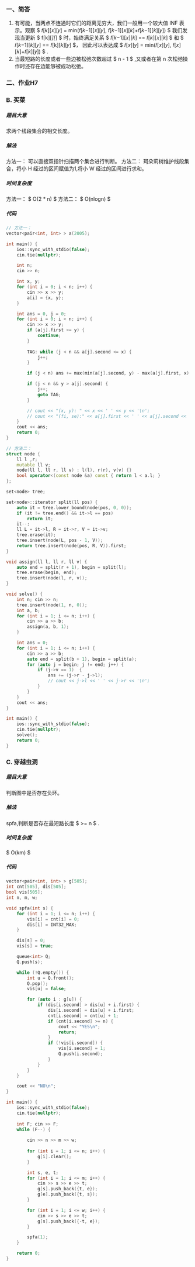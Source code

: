 ### 一、简答

1. 有可能，当两点不连通时它们的距离无穷大，我们一般用一个较大值 INF 表示。观察 $ 𝑓[𝑘][𝑥][𝑦] = min(𝑓[𝑘−1][𝑥][𝑦], 𝑓[𝑘−1][𝑥][𝑘]+𝑓[𝑘−1][𝑘][𝑦]) $ 我们发现当更新 $ f[k][*][*] $ 时，始终满足关系 $ 𝑓[𝑘−1][𝑥][𝑘] == 𝑓[𝑘][𝑥][𝑘] $ 和 $ 𝑓[𝑘−1][𝑘][𝑦] == 𝑓[k][𝑘][𝑦] $， 因此可以表达成 $ 𝑓[𝑥][𝑦] = min(𝑓[𝑥][𝑦], 𝑓[𝑥][𝑘]+𝑓[𝑘][𝑦]) $ .
2. 当最短路的长度或者一些边被松弛次数超过 $ n - 1 $ ,又或者在第 n 次松弛操作时还存在边能够被成功松弛。


### 二、作业H7

### B. 买菜

##### 题目大意
求两个线段集合的相交长度。
##### 解法
方法一： 可以直接双指针扫描两个集合进行判断。
方法二： 珂朵莉树维护线段集合，将小 H 经过的区间赋值为1,将小 W 经过的区间进行求和。 
##### 时间复杂度
方法一： $ O(2 * n) $
方法二： $ O(nlogn) $
##### 代码
```cpp
// 方法一：
vector<pair<int, int> > a(2005);

int main() {
    ios::sync_with_stdio(false);
    cin.tie(nullptr);

    int n;
    cin >> n;

    int x, y;
    for (int i = 0; i < n; i++) {
        cin >> x >> y;
        a[i] = {x, y};
    } 

    int ans = 0, j = 0;
    for (int i = 0; i < n; i++) {
        cin >> x >> y;
        if (a[j].first >= y) {
            continue;
        } 
        
        TAG: while (j < n && a[j].second <= x) {
            j++;
        }

        if (j < n) ans += max(min(a[j].second, y) - max(a[j].first, x), 0);

        if (j < n && y > a[j].second) {
            j++;
            goto TAG;
        }

        // cout << "(x, y): " << x << ' ' << y << '\n';
        // cout << "(fi, se):" << a[j].first << ' ' << a[j].second << '\n';
    }
    cout << ans;
    return 0;
}

// 方法二：
struct node {
    ll l ,r;
    mutable ll v;
    node(ll l, ll r, ll v) : l(l), r(r), v(v) {}
    bool operator<(const node &a) const { return l < a.l; }
};

set<node> tree;

set<node>::iterator split(ll pos) {
    auto it = tree.lower_bound(node(pos, 0, 0));
    if (it != tree.end() && it->l == pos)
        return it;
    it--;
    ll L = it->l, R = it->r, V = it->v;
    tree.erase(it);
    tree.insert(node(L, pos - 1, V));
    return tree.insert(node(pos, R, V)).first;
}

void assign(ll l, ll r, ll v) {
    auto end = split(r + 1), begin = split(l);
    tree.erase(begin, end);
    tree.insert(node(l, r, v));
}

void solve() {
    int n; cin >> n;
    tree.insert(node(1, n, 0));
    int a, b;
    for (int i = 1; i <= n; i++) {
        cin >> a >> b;
        assign(a, b, 1);
    }

    int ans = 0;
    for (int i = 1; i <= n; i++) {
        cin >> a >> b;
        auto end = split(b + 1), begin = split(a);
        for (auto j = begin; j != end; j++) {
            if (j->v == 1)  {
                ans += (j->r - j->l);
                // cout << j->l << ' ' << j->r << '\n';
            }
        }
    }
    cout << ans;
}

int main() {
    ios::sync_with_stdio(false);
    cin.tie(nullptr);
    solve();
    return 0;
}

```

### C. 穿越虫洞

##### 题目大意
判断图中是否存在负环。
##### 解法
spfa,判断是否存在最短路长度 $ >= n $ .
##### 时间复杂度
$ O(km) $
##### 代码
```cpp
vector<pair<int, int> > g[505];
int cnt[505], dis[505];
bool vis[505];
int n, m, w;

void spfa(int s) {
    for (int i = 1; i <= n; i++) {
        vis[i] = cnt[i] = 0;
        dis[i] = INT32_MAX;
    }

    dis[s] = 0;
    vis[s] = true;

    queue<int> Q;
    Q.push(s);

    while (!Q.empty()) {
        int u = Q.front();
        Q.pop();
        vis[u] = false;

        for (auto i : g[u]) {
            if (dis[i.second] > dis[u] + i.first) {
                dis[i.second] = dis[u] + i.first;
                cnt[i.second] = cnt[u] + 1;
                if (cnt[i.second] >= n) {
                    cout << "YES\n";
                    return;
                }
                if (!vis[i.second]) {
                    vis[i.second] = 1;
                    Q.push(i.second);
                }
            }
        }
    }

    cout << "NO\n";
}

int main() {
    ios::sync_with_stdio(false);
    cin.tie(nullptr);
    
    int F; cin >> F;
    while (F--) {
        
        cin >> n >> m >> w;
        
        for (int i = 1; i <= n; i++) {
            g[i].clear();
        }

        int s, e, t;
        for (int i = 1; i <= m; i++) {
            cin >> s >> e >> t;
            g[s].push_back({t, e});
            g[e].push_back({t, s});
        }

        for (int i = 1; i <= w; i++) {
            cin >> s >> e >> t;
            g[s].push_back({-t, e});
        }

        spfa(1);
    }

    return 0;
}
```